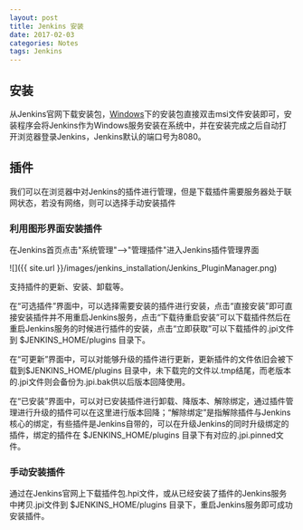 ```yaml
---
layout: post
title: Jenkins 安装
date: 2017-02-03
categories: Notes
tags: Jenkins
---
```


## 安装

从Jenkins官网下载安装包，[Windows](http://mirrors.jenkins-ci.org/windows/latest)下的安装包直接双击msi文件安装即可，安装程序会将Jenkins作为Windows服务安装在系统中，并在安装完成之后自动打开浏览器登录Jenkins，Jenkins默认的端口号为8080。

## 插件

我们可以在浏览器中对Jenkins的插件进行管理，但是下载插件需要服务器处于联网状态，若没有网络，则可以选择手动安装插件

### 利用图形界面安装插件

在Jenkins首页点击"系统管理"-->"管理插件"进入Jenkins插件管理界面

![]({{ site.url }}/images/jenkins_installation/Jenkins_PluginManager.png)

支持插件的更新、安装、卸载等。

在“可选插件”界面中，可以选择需要安装的插件进行安装，点击“直接安装”即可直接安装插件并不用重启Jenkins服务，点击“下载待重启安装”可以下载插件然后在重启Jenkins服务的时候进行插件的安装，点击“立即获取”可以下载插件的.jpi文件到 $JENKINS_HOME/plugins 目录下。

在“可更新”界面中，可以对能够升级的插件进行更新，更新插件的文件依旧会被下载到$JENKINS_HOME/plugins 目录中，未下载完的文件以.tmp结尾，而老版本的.jpi文件则会备份为.jpi.bak供以后版本回降使用。

在“已安装”界面中，可以对已安装插件进行卸载、降版本、解除绑定，通过插件管理进行升级的插件可以在这里进行版本回降；“解除绑定”是指解除插件与Jenkins核心的绑定，有些插件是Jenkins自带的，可以在升级Jenkins的同时升级绑定的插件，绑定的插件在 $JENKINS_HOME/plugins 目录下有对应的.jpi.pinned文件。

### 手动安装插件

通过在Jenkins官网上下载插件包.hpi文件，或从已经安装了插件的Jenkins服务中拷贝.jpi文件到 $JENKINS_HOME/plugins 目录下，重启Jenkins服务即可成功安装插件。